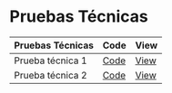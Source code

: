 # Pruebas Técnicas

| Pruebas Técnicas | Code | View |
|--------------------|------|---------------|
| Prueba técnica 1 | [Code](https://github.com/fergarperez/Pruebas-Tecnicas/tree/main/prueba-tecnica-1) | [View](https://pruebas-tecnicas-topaz.vercel.app) |
| Prueba técnica 2 | [Code](https://github.com/fergarperez/Pruebas-Tecnicas/tree/main/prueba-tecnica-2-typescript-react) | [View](https://pruebas-tecnicas-topaz.vercel.app) |
